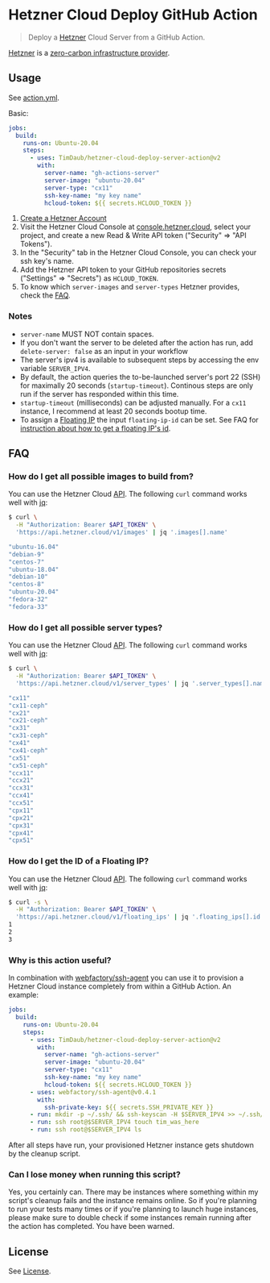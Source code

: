 # Hetzner Cloud Deploy GitHub Action

> Deploy a [Hetzner](https://hetzner.cloud/?ref=zHBLL3AHXP0S) Cloud Server from a GitHub Action.

[Hetzner](https://hetzner.cloud/?ref=zHBLL3AHXP0S) is a [zero-carbon
infrastructure
provider](https://github.com/vrde/notes/tree/master/zero-carbon).

## Usage

See [action.yml](./action.yml).

Basic:

```yml
jobs:
  build:
    runs-on: Ubuntu-20.04
    steps:
      - uses: TimDaub/hetzner-cloud-deploy-server-action@v2
        with:
          server-name: "gh-actions-server"
          server-image: "ubuntu-20.04"
          server-type: "cx11"
          ssh-key-name: "my key name"
          hcloud-token: ${{ secrets.HCLOUD_TOKEN }}
```


1.  [Create a Hetzner Account](https://hetzner.cloud/?ref=zHBLL3AHXP0S)
1.  Visit the Hetzner Cloud Console at
    [console.hetzner.cloud](https://console.hetzner.cloud/), select your
    project, and create a new Read & Write API token ("Security" => "API
    Tokens").
1. In the "Security" tab in the Hetzner Cloud Console, you can check your ssh
   key's name.
1. Add the Hetzner API token to your GitHub repositories secrets ("Settings" =>
   "Secrets") as `HCLOUD_TOKEN`.
1. To know which `server-images` and `server-types` Hetzner provides, check the
   [FAQ](#FAQ).

### Notes

- `server-name` MUST NOT contain spaces.
- If you don't want the server to be deleted after the action has run, add
`delete-server: false` as an input in your workflow
- The server's ipv4 is available to subsequent steps by accessing the env
variable `SERVER_IPV4`.
- By default, the action queries the to-be-launched server's port 22 (SSH) for
maximally 20 seconds (`startup-timeout`). Continous steps are only run if the
server has responded within this time.
- `startup-timeout` (milliseconds) can be adjusted manually. For a `cx11`
instance, I recommend at least 20 seconds bootup time.
- To assign a [Floating IP](https://docs.hetzner.cloud/#floating-ips) the input
  `floating-ip-id` can be set. See FAQ for [instruction about how to get a
  floating IP's id](#how-do-i-get-the-id-of-a-floating-ip).

## FAQ

### How do I get all possible images to build from?

You can use the Hetzner Cloud
[API](https://docs.hetzner.cloud/#images-get-all-images).  The following `curl`
command works well with [jq](https://github.com/stedolan/jq):

```bash
$ curl \
  -H "Authorization: Bearer $API_TOKEN" \
  'https://api.hetzner.cloud/v1/images' | jq '.images[].name'

"ubuntu-16.04"
"debian-9"
"centos-7"
"ubuntu-18.04"
"debian-10"
"centos-8"
"ubuntu-20.04"
"fedora-32"
"fedora-33"
```

### How do I get all possible server types?

You can use the Hetzner Cloud
[API](https://docs.hetzner.cloud/#server-types-get-all-server-types).  The
following `curl` command works well with [jq](https://github.com/stedolan/jq):

```bash
$ curl \
  -H "Authorization: Bearer $API_TOKEN" \
  'https://api.hetzner.cloud/v1/server_types' | jq '.server_types[].name'

"cx11"
"cx11-ceph"
"cx21"
"cx21-ceph"
"cx31"
"cx31-ceph"
"cx41"
"cx41-ceph"
"cx51"
"cx51-ceph"
"ccx11"
"ccx21"
"ccx31"
"ccx41"
"ccx51"
"cpx11"
"cpx21"
"cpx31"
"cpx41"
"cpx51"
```

### How do I get the ID of a Floating IP?

You can use the Hetzner Cloud
[API](https://docs.hetzner.cloud/#floating-ips-get-all-floating-ips).  The
following `curl` command works well with [jq](https://github.com/stedolan/jq):

```bash
$ curl -s \
  -H "Authorization: Bearer $API_TOKEN" \
  'https://api.hetzner.cloud/v1/floating_ips' | jq '.floating_ips[].id'
1
2
3
```

### Why is this action useful?

In combination with
[webfactory/ssh-agent](https://github.com/webfactory/ssh-agent) you can use it
to provision a Hetzner Cloud instance completely from within a GitHub Action. An
example:

```yml
jobs:
  build:
    runs-on: Ubuntu-20.04
    steps:
      - uses: TimDaub/hetzner-cloud-deploy-server-action@v2
        with:
          server-name: "gh-actions-server"
          server-image: "ubuntu-20.04"
          server-type: "cx11"
          ssh-key-name: "my key name"
          hcloud-token: ${{ secrets.HCLOUD_TOKEN }}
      - uses: webfactory/ssh-agent@v0.4.1
        with:
          ssh-private-key: ${{ secrets.SSH_PRIVATE_KEY }}
      - run: mkdir -p ~/.ssh/ && ssh-keyscan -H $SERVER_IPV4 >> ~/.ssh/known_hosts
      - run: ssh root@$SERVER_IPV4 touch tim_was_here
      - run: ssh root@$SERVER_IPV4 ls
```

After all steps have run, your provisioned Hetzner instance gets shutdown by
the cleanup script.

### Can I lose money when running this script?

Yes, you certainly can. There may be instances where something within my
script's cleanup fails and the instance remains online. So if you're planning
to run your tests many times or if you're planning to launch huge instances,
please make sure to double check if some instances remain running after the
action has completed. You have been warned.

## License

See [License](./LICENSE).
